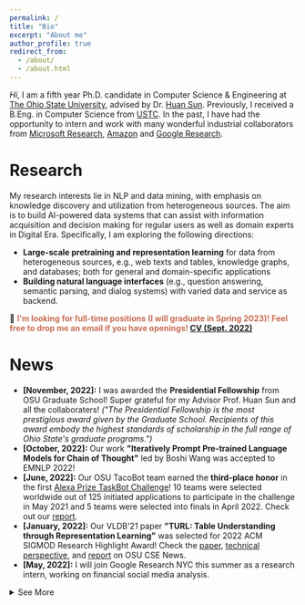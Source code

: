 ```yaml
---
permalink: /
title: "Bio"
excerpt: "About me"
author_profile: true
redirect_from: 
  - /about/
  - /about.html
---
```


*Hi*, I am a fifth year Ph.D. candidate in Computer Science & Engineering at [The Ohio State University](https://www.osu.edu/), advised by Dr. [Huan Sun](http://web.cse.ohio-state.edu/~sun.397/). Previously, I received a B.Eng. in Computer Science from [USTC](https://www.ustc.edu). In the past, I have had the opportunity to intern and work with many wonderful industrial collaborators from [Microsoft Research](https://www.microsoft.com/en-us/research/group/natural-language-processing/people/), [Amazon](https://www.amazon.science/) and [Google Research](https://research.google/).

Research
===
My research interests lie in NLP and data mining, with emphasis on knowledge discovery and utilization from heterogeneous sources. The aim is to build AI-powered data systems that can assist with information acquisition and decision making for regular users as well as domain experts in Digital Era. Specifically, I am exploring the following directions:
- **Large-scale pretraining and representation learning** for data from heterogeneous sources, e.g., web texts and tables, knowledge graphs, and databases; both for general and domain-specific applications
- **Building natural language interfaces** (e.g., question answering, semantic parsing, and dialog systems) with varied data and service as backend.

🏴 <b style="color:#C86D52">I'm looking for full-time positions (I will graduate in Spring 2023)! Feel free to drop me an email if you have openings! [CV (Sept. 2022)](/files/cv_extended.pdf)</b>

News
===
- **[November, 2022]:** I was awarded the **Presidential Fellowship** from OSU Graduate School! Super grateful for my Advisor Prof. Huan Sun and all the collaboraters! *("The Presidential Fellowship is the most prestigious award given by the Graduate School. Recipients of this award embody the highest standards of scholarship in the full range of Ohio State's graduate programs.")*
- **[October, 2022]:** Our work **"Iteratively Prompt Pre-trained Language Models for Chain of Thought"** led by Boshi Wang was accepted to EMNLP 2022!
- **[June, 2022]:** Our OSU TacoBot team earned the **third-place honor** in the first [Alexa Prize TaskBot Challenge](https://www.amazon.science/alexa-prize/three-top-performers-emerge-in-inaugural-alexa-prize-taskbot-challenge)! 10 teams were selected worldwide out of 125 initiated applications to participate in the challenge in May 2021 and 5 teams were selected into finals in April 2022. Check out our [report](https://arxiv.org/abs/2207.05223).
- **[January, 2022]:** Our VLDB'21 paper **"TURL: Table Understanding through Representation Learning"** was selected for 2022 ACM SIGMOD Research Highlight Award! Check the [paper](https://arxiv.org/abs/2006.14806), [technical perspective](https://sigmodrecord.org/2022/05/02/technical-perspective-of-turl-table-understanding-through-representation-learning/), and [report](https://www.cse.ohio-state.edu/news/2022/06/2022-sigmod-research-highlight-award-and-2021-bibm-best-paper-award) on OSU CSE News.
- **[May, 2022]:** I will join Google Research NYC this summer as a research intern, working on financial social media analysis.
<details>
  <summary>See More</summary>
  <ul>
    <li><b>[August, 2021]:</b> Our work <b>"ReasonBert: Pre-trained to Reason with Distant Supervision"</b> was accepted to EMNLP 2021! Find the <a href="https://openreview.net/pdf?id=cGB7CMFtrSx">paper</a> and try the <a href="https://huggingface.co/osunlp/ReasonBERT-RoBERTa-base">pre-trained model</a>.</li>
    <li><b>[August, 2021]:</b> I will join the <a href="https://cse.osu.edu/news/2021/06/osu-team-selected-participate-first-alexa-prize-taskbot-challenge">OSU Tacobot Team</a> for the <a href="https://www.amazon.science/academic-engagements/ten-university-teams-selected-to-participate-in-alexa-prize-taskbot-challenge">Alexa Prize TaskBot Challenge</a>.</li>
      <li><b>[May, 2021]:</b> I will Join the Amazon Product Graph Team this summer as Applied Scientist Intern, working on information extraction from structured web pages.</li>
      <li><b>[March, 2021]:</b>Our work on <b>“Structure-Grounded Pretraining for Text-to-SQL”</b> was accepted to NAACL 2021!</li>
      <li><b>[October, 2020]:</b>Our work on <b>“Table Understanding through Representation Learning”</b> was accepted to VLDB 2021!</li>
      <li><b>[May, 2020]:</b> I will Join Microsot Research this summer as Research Intern, working on text2SQL.</li>
      <li><b>[August, 2019]:</b> Our work on <b>“Relation Extraction with 2-hop Distant Supervision”</b> was accepted to EMNLP!</li>
    </ul>
</details>



